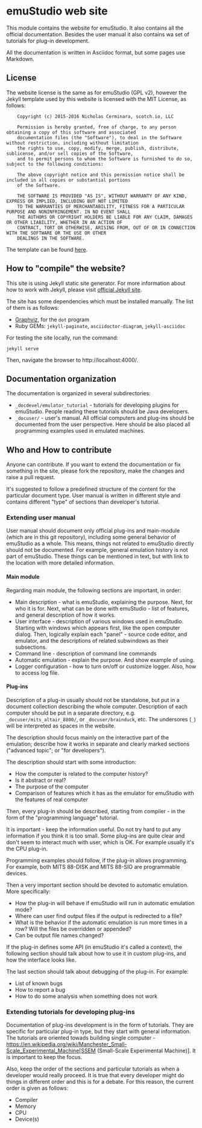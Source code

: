 # emuStudio web site

This module contains the website for emuStudio. It also contains all the official documentation. Besides the user manual
it also contains wa set of tutorials for plug-in development.

All the documentation is written in Asciidoc format, but some pages use Markdown. 

## License

The website license is the same as for emuStudio (GPL v2), however the Jekyll template used by this website is licensed
with the MIT License, as follows:

        Copyright (c) 2015-2016 Nicholas Cerminara, scotch.io, LLC
        
        Permission is hereby granted, free of charge, to any person obtaining a copy of this software and associated
        documentation files (the "Software"), to deal in the Software without restriction, including without limitation
        the rights to use, copy, modify, merge, publish, distribute, sublicense, and/or sell copies of the Software,
        and to permit persons to whom the Software is furnished to do so, subject to the following conditions:
        
        The above copyright notice and this permission notice shall be included in all copies or substantial portions
        of the Software.
        
        THE SOFTWARE IS PROVIDED "AS IS", WITHOUT WARRANTY OF ANY KIND, EXPRESS OR IMPLIED, INCLUDING BUT NOT LIMITED
        TO THE WARRANTIES OF MERCHANTABILITY, FITNESS FOR A PARTICULAR PURPOSE AND NONINFRINGEMENT. IN NO EVENT SHALL
        THE AUTHORS OR COPYRIGHT HOLDERS BE LIABLE FOR ANY CLAIM, DAMAGES OR OTHER LIABILITY, WHETHER IN AN ACTION OF
        CONTRACT, TORT OR OTHERWISE, ARISING FROM, OUT OF OR IN CONNECTION WITH THE SOFTWARE OR THE USE OR OTHER
        DEALINGS IN THE SOFTWARE.


The template can be found [here](https://github.com/scotch-io/scotch-io.github.io).


## How to "compile" the website?

This site is using Jekyll static site generator. For more information about how to work with Jekyll,
please visit [official Jekyll site](https://jekyllrb.com/).

The site has some dependencies which must be installed manually. The list of them is as follows:

- [Graphviz](http://www.graphviz.org/Download.php), for the `dot` program
- Ruby GEMs: `jekyll-paginate`, `asciidoctor-diagram`, `jekyll-asciidoc` 

For testing the site locally, run the command:

```
jekyll serve
```

Then, navigate the browser to http://localhost:4000/. 

## Documentation organization

The documentation is organized in several subdirectories:

- `_docdevel/emulator_tutorial` - tutorials for developing plugins for emuStudio. People reading these tutorials should
                  be Java developers.
- `_docuser/` - user's manual. All official computers and plug-ins should be documented from the user
                perspective. Here should be also placed all programming examples used in emulated machines.

## Who and How to contribute

Anyone can contribute. If you want to extend the documentation or fix something in the site, please fork the
repository, make the changes and raise a pull request.
 
It's suggested to follow a predefined structure of the content for the particular document type.
User manual is written in different style and contains different "type" of sections than developer's tutorial.

### Extending user manual

User manual should document only official plug-ins and main-module (which are in this git repository), including some
general behavior of emuStudio as a whole. This means, things not related to emuStudio directly should not be documented.
For example, general emulation history is not part of emuStudio. These things can be mentioned in text, but with link
to the location with more detailed information.

#### Main module

Regarding main module, the following sections are important, in order:

- Main description - what is emuStudio, explaining the purpose. Next, for who it is for. Next, what can be done with
                     emuStudio - list of features, and general description of how it works.
- User interface - description of various windows used in emuStudio. Starting with windows which appears first, like
                   the open computer dialog. Then, logically explain each "panel" - source code editor, and emulator,
                   and the descriptions of related subwindows as their subsections.
- Command line - description of command line commands
- Automatic emulation - explain the purpose. And show example of using.
- Logger configuration - how to turn on/off or customize logger. Also, how to access log file.

#### Plug-ins 

Description of a plug-in usually should not be standalone, but put in a document collection describing the
whole computer. Description of each computer should be put in a separate directory, e.g. `_docuser/mits_altair_8800/`,
or `_docuser/brainduck`, etc. The undersores (`_`) will be interpreted as spaces in the website. 

The description should focus mainly on the interactive part of the emulation; describe how it works in separate
and clearly marked sections ("advanced topic"; or "for developers").

The description should start with some introduction:

- How the computer is related to the computer history?
- Is it abstract or real?
- The purpose of the computer
- Comparison of features which it has as the emulator for emuStudio with the features of real computer

Then, every plug-in should be described, starting from compiler - in the form of the "programming language" tutorial.

It is important - keep the information useful. Do not try hard to put any information if you think it is too small.
Some plug-ins are quite clear and don't seem to interact much with user, which is OK. For example usually it's the
CPU plug-in.

Programming examples should follow, if the plug-in allows programming. For example, both MITS 88-DISK and MITS 88-SIO
are programmable devices.

Then a very important section should be devoted to automatic emulation. More specifically:

- How the plug-in will behave if emuStudio will run in automatic emulation mode?
- Where can user find output files if the output is redirected to a file?
- What is the behavior if the automatic emulation is run more times in a row? Will the files be overridden or appended? 
- Can be output file names changed?

If the plug-in defines some API (in emuStudio it's called a context), the following section should talk
about how to use it in custom plug-ins, and how the interface looks like.

The last section should talk about debugging of the plug-in. For example:

- List of known bugs
- How to report a bug
- How to do some analysis when something does not work


### Extending tutorials for developing plug-ins

Documentation of plug-ins development is in the form of tutorials. They are specific for particular plug-in type, but
they start with general information. The tutorials are oriented towads building single computer - 
https://en.wikipedia.org/wiki/Manchester_Small-Scale_Experimental_Machine[SSEM (Small-Scale Experimental Machine)].
It is important to keep the focus.
 
Also, keep the order of the sections and particular tutorials as when a developer would really proceed. It is true that
every developer might do things in different order and this is for a debate. For this reason, the current order is given
as follows:

- Compiler
- Memory
- CPU
- Device(s) 
